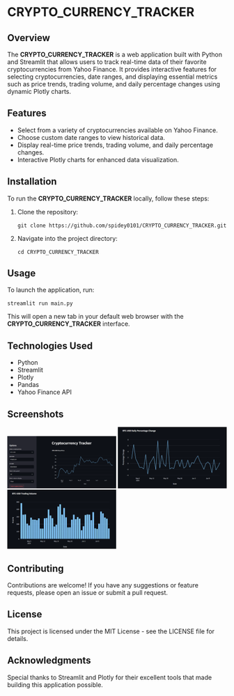 # CRYPTO_CURRENCY_TRACKER

## Overview
The **CRYPTO_CURRENCY_TRACKER** is a web application built with Python and Streamlit that allows users to track real-time data of their favorite cryptocurrencies from Yahoo Finance. It provides interactive features for selecting cryptocurrencies, date ranges, and displaying essential metrics such as price trends, trading volume, and daily percentage changes using dynamic Plotly charts.

## Features
- Select from a variety of cryptocurrencies available on Yahoo Finance.
- Choose custom date ranges to view historical data.
- Display real-time price trends, trading volume, and daily percentage changes.
- Interactive Plotly charts for enhanced data visualization.

## Installation
To run the **CRYPTO_CURRENCY_TRACKER** locally, follow these steps:
1. Clone the repository:
   ```
   git clone https://github.com/spidey0101/CRYPTO_CURRENCY_TRACKER.git
   ```
2. Navigate into the project directory:
   ```
   cd CRYPTO_CURRENCY_TRACKER
   ```

## Usage
To launch the application, run:
```
streamlit run main.py
```
This will open a new tab in your default web browser with the **CRYPTO_CURRENCY_TRACKER** interface.

## Technologies Used
- Python
- Streamlit
- Plotly
- Pandas
- Yahoo Finance API

## Screenshots
<p float="left">
  <img src="image1.png" width="250" />
  <img src="image2.png" width="250" /> 
  <img src="image3.png" width="250" />
</p>


## Contributing
Contributions are welcome! If you have any suggestions or feature requests, please open an issue or submit a pull request.

## License
This project is licensed under the MIT License - see the LICENSE file for details.

## Acknowledgments
Special thanks to Streamlit and Plotly for their excellent tools that made building this application possible.

